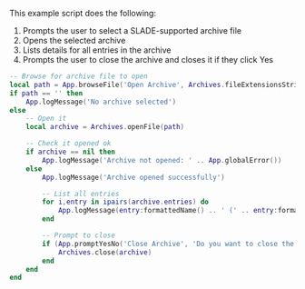 
This example script does the following:

1. Prompts the user to select a SLADE-supported archive file
1. Opens the selected archive
1. Lists details for all entries in the archive
1. Prompts the user to close the archive and closes it if they click Yes

```lua
-- Browse for archive file to open
local path = App.browseFile('Open Archive', Archives.fileExtensionsString(), '')
if path == '' then
    App.logMessage('No archive selected')
else
    -- Open it
    local archive = Archives.openFile(path)

    -- Check it opened ok
    if archive == nil then
        App.logMessage('Archive not opened: ' .. App.globalError())
    else
        App.logMessage('Archive opened successfully')

        -- List all entries
        for i,entry in ipairs(archive.entries) do
            App.logMessage(entry:formattedName() .. ' (' .. entry:formattedSize() .. ', ' .. entry.type.name .. ')')
        end

        -- Prompt to close
        if (App.promptYesNo('Close Archive', 'Do you want to close the archive now?')) then
            Archives.close(archive)
        end
    end
end
```
